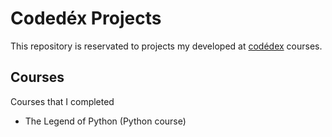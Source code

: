 # Codedéx Projects
This repository is reservated to projects my developed at [codédex](https://www.codedex.io/) courses.

## Courses
Courses that I completed
- The Legend of Python (Python course)
